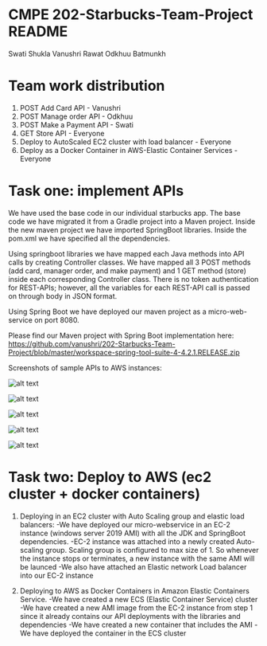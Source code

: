 # CMPE 202-Starbucks-Team-Project README

Swati Shukla
Vanushri Rawat
Odkhuu Batmunkh

# Team work distribution
1) POST Add Card API - Vanushri
2) POST Manage order API - Odkhuu
3) POST Make a Payment API - Swati
5) GET Store API - Everyone
6) Deploy to AutoScaled EC2 cluster with load balancer - Everyone
7) Deploy as a Docker Container in AWS-Elastic Container Services - Everyone

# Task one: implement APIs

We have used the base code in our individual starbucks app. 
The base code we have migrated it from a Gradle project into a Maven project.
Inside the new maven project we have imported SpringBoot libraries. 
Inside the pom.xml we have specified all the dependencies. 

Using springboot libraries we have mapped each Java methods into API calls by creating Controller classes. 
We have mapped all 3 POST methods (add card, manager order, and make payment) and 1 GET method (store) inside each corresponding Controller class. There is no token authentication for REST-APIs; however, all the variables for each REST-API call is passed on through body in JSON format. 

Using Spring Boot we have deployed our maven project as a micro-web-service on port 8080. 

Please find our Maven project with Spring Boot implementation here:
https://github.com/vanushri/202-Starbucks-Team-Project/blob/master/workspace-spring-tool-suite-4-4.2.1.RELEASE.zip

Screenshots of sample APIs to AWS instances:

![alt text](https://github.com/vanushri/202-Starbucks-Team-Project/blob/master/1.jpeg)


![alt text](https://github.com/vanushri/202-Starbucks-Team-Project/blob/master/1.jpeg)


![alt text](https://github.com/vanushri/202-Starbucks-Team-Project/blob/master/1.jpeg)


![alt text](https://github.com/vanushri/202-Starbucks-Team-Project/blob/master/1.jpeg)


![alt text](https://github.com/vanushri/202-Starbucks-Team-Project/blob/master/1.jpeg)




# Task two: Deploy to AWS (ec2 cluster + docker containers)

1) Deploying in an EC2 cluster with Auto Scaling group and elastic load balancers:
-We have deployed our micro-webservice in an EC-2 instance (windows server 2019 AMI) with all the JDK and SpringBoot dependencies.
-EC-2 instance was attached into a newly created Auto-scaling group. Scaling group is configured to max size of 1. So whenever the instance stops or terminates, a new instance with the same AMI will be launced
-We also have attached an Elastic network Load balancer into our EC-2 instance

2) Deploying to AWS as Docker Containers in Amazon Elastic Containers Service.
-We have created a new ECS (Elastic Container Service) cluster
-We have created a new AMI image from the EC-2 instance from step 1 since it already contains our API deployments with the libraries and dependencies
-We have created a new container that includes the AMI
-We have deployed the container in the ECS cluster 




